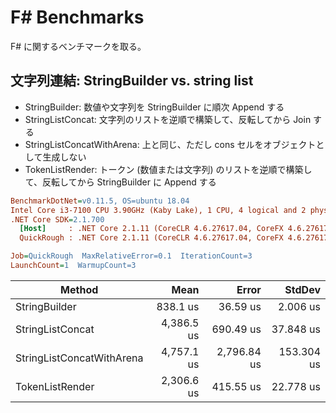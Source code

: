 # F# Benchmarks

F# に関するベンチマークを取る。

## 文字列連結: StringBuilder vs. string list

- StringBuilder: 数値や文字列を StringBuilder に順次 Append する
- StringListConcat: 文字列のリストを逆順で構築して、反転してから Join する
- StringListConcatWithArena: 上と同じ、ただし cons セルをオブジェクトとして生成しない
- TokenListRender: トークン (数値または文字列) のリストを逆順で構築して、反転してから StringBuilder に Append する

``` ini
BenchmarkDotNet=v0.11.5, OS=ubuntu 18.04
Intel Core i3-7100 CPU 3.90GHz (Kaby Lake), 1 CPU, 4 logical and 2 physical cores
.NET Core SDK=2.1.700
  [Host]     : .NET Core 2.1.11 (CoreCLR 4.6.27617.04, CoreFX 4.6.27617.02), 64bit RyuJIT DEBUG
  QuickRough : .NET Core 2.1.11 (CoreCLR 4.6.27617.04, CoreFX 4.6.27617.02), 64bit RyuJIT

Job=QuickRough  MaxRelativeError=0.1  IterationCount=3
LaunchCount=1  WarmupCount=3
```

|                    Method |       Mean |       Error |     StdDev |
|-------------------------- |-----------:|------------:|-----------:|
|             StringBuilder |   838.1 us |    36.59 us |   2.006 us |
|          StringListConcat | 4,386.5 us |   690.49 us |  37.848 us |
| StringListConcatWithArena | 4,757.1 us | 2,796.84 us | 153.304 us |
|           TokenListRender | 2,306.6 us |   415.55 us |  22.778 us |
